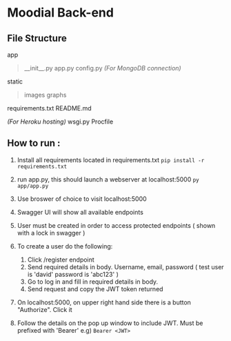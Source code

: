 # Moodial Back-end

## File Structure

app

> \_\_init\_\_.py
> app.py
> config.py _(For MongoDB connection)_

static

> images
> graphs

requirements.txt
README.md

_(For Heroku hosting)_
wsgi.py
Procfile

## How to run :

1. Install all requirements located in requirements.txt
   `pip install -r requirements.txt`

2. run app.py, this should launch a webserver at localhost:5000
   `py app/app.py`

3. Use broswer of choice to visit localhost:5000

4. Swagger UI will show all available endpoints

5. User must be created in order to access protected endpoints ( shown with a lock in swagger )

6. To create a user do the following:
   1. Click /register endpoint
   2. Send required details in body. Username, email, password ( test user is 'david' password is 'abc123' )
   3. Go to log in and fill in required details in body.
   4. Send request and copy the JWT token returned
7. On localhost:5000, on upper right hand side there is a button "Authorize". Click it

8. Follow the details on the pop up window to include JWT. Must be prefixed with 'Bearer' e.g)
   `Bearer <JWT>`
